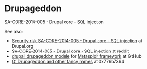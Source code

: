 Drupageddon
===========

SA-CORE-2014-005 - Drupal core - SQL injection

See also:

 - [Security risk SA-CORE-2014-005 - Drupal core - SQL injection](https://www.drupal.org/SA-CORE-2014-005) at Drupal.org
 - [SA-CORE-2014-005 - Drupal core - SQL injection](http://www.reddit.com/r/netsec/comments/2jbu8g/sacore2014005_drupal_core_sql_injection/) at reddit
 - [drupal_drupageddon module](https://github.com/rapid7/metasploit-framework/blob/master/modules/exploits/multi/http/drupal_drupageddon.rb) for [Metasploit framework](http://www.metasploit.com/) at GitHub
 - [Of Drupageddon and other fancy names](https://0x776b7364.wordpress.com/2014/10/16/of-drupageddon-and-other-fancy-names/) at 0x776b7364

